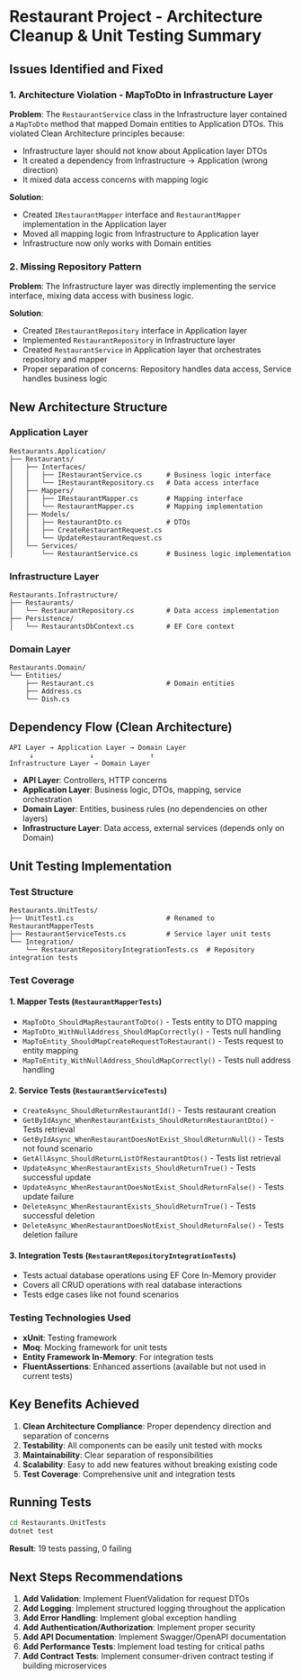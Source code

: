 # Restaurant Project - Architecture Cleanup & Unit Testing Summary

## Issues Identified and Fixed

### 1. **Architecture Violation - MapToDto in Infrastructure Layer**

**Problem**: The `RestaurantService` class in the Infrastructure layer contained a `MapToDto` method that mapped Domain entities to Application DTOs. This violated Clean Architecture principles because:

- Infrastructure layer should not know about Application layer DTOs
- It created a dependency from Infrastructure → Application (wrong direction)
- It mixed data access concerns with mapping logic

**Solution**:

- Created `IRestaurantMapper` interface and `RestaurantMapper` implementation in the Application layer
- Moved all mapping logic from Infrastructure to Application layer
- Infrastructure now only works with Domain entities

### 2. **Missing Repository Pattern**

**Problem**: The Infrastructure layer was directly implementing the service interface, mixing data access with business logic.

**Solution**:

- Created `IRestaurantRepository` interface in Application layer
- Implemented `RestaurantRepository` in Infrastructure layer
- Created `RestaurantService` in Application layer that orchestrates repository and mapper
- Proper separation of concerns: Repository handles data access, Service handles business logic

## New Architecture Structure

### Application Layer

```
Restaurants.Application/
├── Restaurants/
│   ├── Interfaces/
│   │   ├── IRestaurantService.cs      # Business logic interface
│   │   └── IRestaurantRepository.cs   # Data access interface
│   ├── Mappers/
│   │   ├── IRestaurantMapper.cs       # Mapping interface
│   │   └── RestaurantMapper.cs        # Mapping implementation
│   ├── Models/
│   │   ├── RestaurantDto.cs           # DTOs
│   │   ├── CreateRestaurantRequest.cs
│   │   └── UpdateRestaurantRequest.cs
│   └── Services/
│       └── RestaurantService.cs       # Business logic implementation
```

### Infrastructure Layer

```
Restaurants.Infrastructure/
├── Restaurants/
│   └── RestaurantRepository.cs        # Data access implementation
├── Persistence/
│   └── RestaurantsDbContext.cs        # EF Core context
```

### Domain Layer

```
Restaurants.Domain/
└── Entities/
    ├── Restaurant.cs                  # Domain entities
    ├── Address.cs
    └── Dish.cs
```

## Dependency Flow (Clean Architecture)

```
API Layer → Application Layer → Domain Layer
     ↓              ↓              ↑
Infrastructure Layer → Domain Layer
```

- **API Layer**: Controllers, HTTP concerns
- **Application Layer**: Business logic, DTOs, mapping, service orchestration
- **Domain Layer**: Entities, business rules (no dependencies on other layers)
- **Infrastructure Layer**: Data access, external services (depends only on Domain)

## Unit Testing Implementation

### Test Structure

```
Restaurants.UnitTests/
├── UnitTest1.cs                       # Renamed to RestaurantMapperTests
├── RestaurantServiceTests.cs          # Service layer unit tests
└── Integration/
    └── RestaurantRepositoryIntegrationTests.cs  # Repository integration tests
```

### Test Coverage

#### 1. **Mapper Tests** (`RestaurantMapperTests`)

- `MapToDto_ShouldMapRestaurantToDto()` - Tests entity to DTO mapping
- `MapToDto_WithNullAddress_ShouldMapCorrectly()` - Tests null handling
- `MapToEntity_ShouldMapCreateRequestToRestaurant()` - Tests request to entity mapping
- `MapToEntity_WithNullAddress_ShouldMapCorrectly()` - Tests null address handling

#### 2. **Service Tests** (`RestaurantServiceTests`)

- `CreateAsync_ShouldReturnRestaurantId()` - Tests restaurant creation
- `GetByIdAsync_WhenRestaurantExists_ShouldReturnRestaurantDto()` - Tests retrieval
- `GetByIdAsync_WhenRestaurantDoesNotExist_ShouldReturnNull()` - Tests not found scenario
- `GetAllAsync_ShouldReturnListOfRestaurantDtos()` - Tests list retrieval
- `UpdateAsync_WhenRestaurantExists_ShouldReturnTrue()` - Tests successful update
- `UpdateAsync_WhenRestaurantDoesNotExist_ShouldReturnFalse()` - Tests update failure
- `DeleteAsync_WhenRestaurantExists_ShouldReturnTrue()` - Tests successful deletion
- `DeleteAsync_WhenRestaurantDoesNotExist_ShouldReturnFalse()` - Tests deletion failure

#### 3. **Integration Tests** (`RestaurantRepositoryIntegrationTests`)

- Tests actual database operations using EF Core In-Memory provider
- Covers all CRUD operations with real database interactions
- Tests edge cases like not found scenarios

### Testing Technologies Used

- **xUnit**: Testing framework
- **Moq**: Mocking framework for unit tests
- **Entity Framework In-Memory**: For integration tests
- **FluentAssertions**: Enhanced assertions (available but not used in current tests)

## Key Benefits Achieved

1. **Clean Architecture Compliance**: Proper dependency direction and separation of concerns
2. **Testability**: All components can be easily unit tested with mocks
3. **Maintainability**: Clear separation of responsibilities
4. **Scalability**: Easy to add new features without breaking existing code
5. **Test Coverage**: Comprehensive unit and integration tests

## Running Tests

```bash
cd Restaurants.UnitTests
dotnet test
```

**Result**: 19 tests passing, 0 failing

## Next Steps Recommendations

1. **Add Validation**: Implement FluentValidation for request DTOs
2. **Add Logging**: Implement structured logging throughout the application
3. **Add Error Handling**: Implement global exception handling
4. **Add Authentication/Authorization**: Implement proper security
5. **Add API Documentation**: Implement Swagger/OpenAPI documentation
6. **Add Performance Tests**: Implement load testing for critical paths
7. **Add Contract Tests**: Implement consumer-driven contract testing if building microservices
